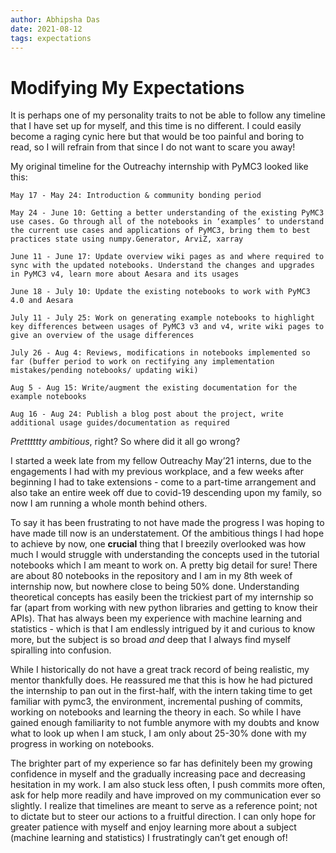 ```yaml
---
author: Abhipsha Das
date: 2021-08-12
tags: expectations
---
```


# Modifying My Expectations

It is perhaps one of my personality traits to not be able to follow any timeline that I have set up for myself, and this time is no different. I could easily become a raging cynic here but that would be too painful and boring to read, so I will refrain from that since I do not want to scare you away!

My original timeline for the Outreachy internship with PyMC3 looked like this:

```
May 17 - May 24: Introduction & community bonding period

May 24 - June 10: Getting a better understanding of the existing PyMC3 use cases. Go through all of the notebooks in ‘examples’ to understand the current use cases and applications of PyMC3, bring them to best practices state using numpy.Generator, ArviZ, xarray

June 11 - June 17: Update overview wiki pages as and where required to sync with the updated notebooks. Understand the changes and upgrades in PyMC3 v4, learn more about Aesara and its usages

June 18 - July 10: Update the existing notebooks to work with PyMC3 4.0 and Aesara

July 11 - July 25: Work on generating example notebooks to highlight key differences between usages of PyMC3 v3 and v4, write wiki pages to give an overview of the usage differences

July 26 - Aug 4: Reviews, modifications in notebooks implemented so far (buffer period to work on rectifying any implementation mistakes/pending notebooks/ updating wiki)

Aug 5 - Aug 15: Write/augment the existing documentation for the example notebooks

Aug 16 - Aug 24: Publish a blog post about the project, write additional usage guides/documentation as required

```

*Pretttttty ambitious*, right? So where did it all go wrong?

I started a week late from my fellow Outreachy May’21 interns, due to the engagements I had with my previous workplace, and a few weeks after beginning I had to take extensions - come to a part-time arrangement and also take an entire week off due to covid-19 descending upon my family, so now I am running a whole month behind others.

To say it has been frustrating to not have made the progress I was hoping to have made till now is an understatement. Of the ambitious things I had hope to achieve by now, one **crucial** thing that I breezily overlooked was how much I would struggle with understanding the concepts used in the tutorial notebooks which I am meant to work on. A pretty big detail for sure! There are about 80 notebooks in the repository and I am in my 8th week of internship now, but nowhere close to being 50% done. Understanding theoretical concepts has easily been the trickiest part of my internship so far (apart from working with new python libraries and getting to know their APIs). That has always been my experience with machine learning and statistics - which is that I am endlessly intrigued by it and curious to know more, but the subject is so broad *and* deep that I always find myself spiralling into confusion. 

While I historically do not have a great track record of being realistic, my mentor thankfully does. He reassured me that this is how he had pictured the internship to pan out in the first-half, with the intern taking time to get familiar with pymc3, the environment, incremental pushing of commits, working on notebooks and learning the theory in each. So while I have gained enough familiarity to not fumble anymore with my doubts and know what to look up when I am stuck, I am only about 25-30% done with my progress in working on notebooks.

The brighter part of my experience so far has definitely been my growing confidence in myself and the gradually increasing pace and decreasing hesitation in my work. I am also stuck less often, I push commits more often, ask for help more readily and have improved on my communication ever so slightly. I realize that timelines are meant to serve as a reference point; not to dictate but to steer our actions to a fruitful direction. I can only hope for greater patience with myself and enjoy learning more about a subject (machine learning and statistics) I frustratingly can’t get enough of! 

